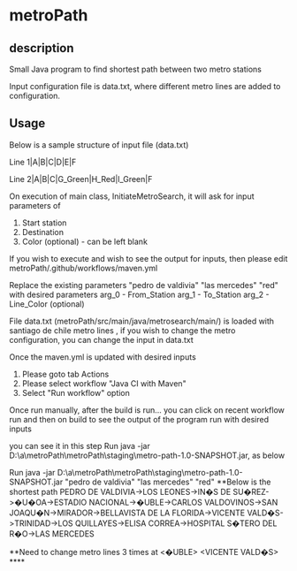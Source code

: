 # metroPath

## description
Small Java program to find shortest path between two metro stations

Input configuration file is data.txt, where different metro lines are added to configuration.

## Usage
Below is a sample structure of input file (data.txt)

Line 1|A|B|C|D|E|F

Line 2|A|B|C|G_Green|H_Red|I_Green|F

On execution of main class, InitiateMetroSearch, it will ask for input parameters of 
1) Start station
2) Destination
3) Color (optional) - can be left blank

If you wish to execute and wish to see the output for inputs, then please edit metroPath/.github/workflows/maven.yml

Replace the existing parameters "pedro de valdivia" "las mercedes" "red" with desired parameters
arg_0 - From_Station
arg_1 - To_Station
arg_2 - Line_Color (optional)

File data.txt (metroPath/src/main/java/metrosearch/main/) is loaded with santiago de chile metro lines , if you wish to change the metro configuration, you can change the input in data.txt

Once the maven.yml is updated with desired inputs

1) Please goto tab Actions
2) Please select workflow "Java CI with Maven"
3) Select "Run workflow" option

Once run manually, after the build is run... you can click on recent workflow run and then on build to see the output of the program run with desired inputs

you can see it in this step Run java -jar D:\a\metroPath\metroPath\staging\metro-path-1.0-SNAPSHOT.jar, as below

Run java -jar D:\a\metroPath\metroPath\staging\metro-path-1.0-SNAPSHOT.jar "pedro de valdivia" "las mercedes" "red"
**Below is the shortest path 
PEDRO DE VALDIVIA->LOS LEONES->IN�S DE SU�REZ->�U�OA->ESTADIO NACIONAL->�UBLE->CARLOS VALDOVINOS->SAN JOAQU�N->MIRADOR->BELLAVISTA DE LA FLORIDA->VICENTE VALD�S->TRINIDAD->LOS QUILLAYES->ELISA CORREA->HOSPITAL S�TERO DEL R�O->LAS MERCEDES

**Need to change metro lines 3 times at <LOS LEONES> <�UBLE> <VICENTE VALD�S> ****
